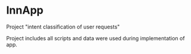 # InnApp
Project "intent classification of user requests"

Project includes all scripts and data were used during implementation of app.
